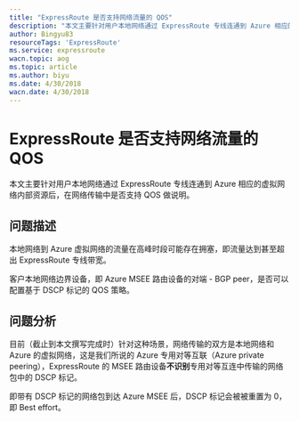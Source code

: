 ```yaml
---
title: "ExpressRoute 是否支持网络流量的 QOS"
description: "本文主要针对用户本地网络通过 ExpressRoute 专线连通到 Azure 相应的虚拟网络内部资源后，在网络传输中是否支持 QOS 做说明。"
author: Bingyu83
resourceTags: 'ExpressRoute'
ms.service: expressroute
wacn.topic: aog
ms.topic: article
ms.author: biyu
ms.date: 4/30/2018
wacn.date: 4/30/2018
---
```


# ExpressRoute 是否支持网络流量的 QOS

本文主要针对用户本地网络通过 ExpressRoute 专线连通到 Azure 相应的虚拟网络内部资源后，在网络传输中是否支持 QOS 做说明。

## 问题描述

本地网络到 Azure 虚拟网络的流量在高峰时段可能存在拥塞，即流量达到甚至超出 ExpressRoute 专线带宽。

客户本地网络边界设备，即 Azure MSEE 路由设备的对端 - BGP peer，是否可以配置基于 DSCP 标记的 QOS 策略。

## 问题分析

目前（截止到本文撰写完成时）针对这种场景，网络传输的双方是本地网络和 Azure 的虚拟网络，这是我们所说的 Azure 专用对等互联（Azure private peering），ExpressRoute 的 MSEE 路由设备**不识别**专用对等互连中传输的网络包中的 DSCP 标记。

即带有 DSCP 标记的网络包到达 Azure MSEE 后，DSCP 标记会被被重置为 0，即 Best effort。